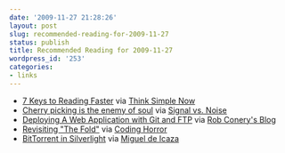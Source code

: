 ```yaml
---
date: '2009-11-27 21:28:26'
layout: post
slug: recommended-reading-for-2009-11-27
status: publish
title: Recommended Reading for 2009-11-27
wordpress_id: '253'
categories:
- links
---
```


  * [7 Keys to Reading Faster](http://feedproxy.google.com/~r/ThinkSimple/~3/xXI3qzD3gFs/) via [Think Simple Now](http://thinksimplenow.com)
  * [Cherry picking is the enemy of soul](http://37signals.com/svn/posts/2022-cherry-picking-is-the-enemy-of-soul) via [Signal vs. Noise](http://37signals.com/svn/posts)
  * [Deploying A Web Application with Git and FTP](http://blog.wekeroad.com/2009/11/23/deploying-a-web-application-with-git-and-ftp) via [Rob Conery's Blog](http://blog.wekeroad.com/)
  * [Revisiting "The Fold"](http://www.codinghorror.com/blog/archives/001307.html) via [Coding Horror](http://www.codinghorror.com/blog/)
  * [BitTorrent in Silverlight](http://tirania.org/blog/archive/2009/Nov-12.html) via [Miguel de Icaza](http://tirania.org/blog/index.html)
